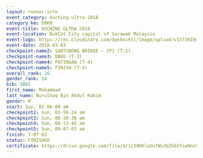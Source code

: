 ```yaml
--- 
layout: runner-info 
event_category: kuching-ultra-2018 
category_km: 50KM 
event-title: KUCHING ULTRA 2018 
event-location: BukCat City capital of Sarawak Malaysia 
event-logo: https://res.cloudinary.com/dykbosktl/image/upload/v1573619473/Logo/kuching-ultra-2018-logo_tlpvm5.png 
event-date: 2018-03-03 
checkpoint-name2: SANTUBONG BRIDGE - CP1 (T-2) 
checkpoint-name3: DBKU (T-3) 
checkpoint-name4: PATINGAN (T-4) 
checkpoint-name5: FINISH (T-5) 
overall_rank: 16
gender_rank: 14
bib: 5002
first_name: Muhammad
last_name: Nurulhaq Bin Abdul Rahim
gender: M
start: Sun, 02-00-00 am
checkpoint2: Sun, 03-56-24 am
checkpoint3: Sun, 06-30-36 am
checkpoint4: Sun, 08-13-45 am
checkpoint5: Sun, 09-07-03 am
finish: 7-07-03
status: FINISHER
certificate: https://drive.google.com/file/d/1c39KKluUufWxJbZkb5Yiw9nv9qBtrG9t/view?usp=sharing","CERTIFICATE")
--- 
```

